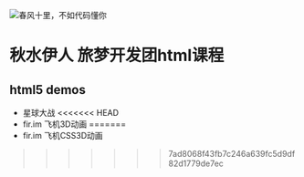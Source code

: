 ![春风十里，不如代码懂你](https://timgsa.baidu.com/timg?image&quality=80&size=b9999_10000&sec=1509596266846&di=127391a8dc305f4691e2c2d6c65a5078&imgtype=0&src=http%3A%2F%2Fuploads.xuexila.com%2Fallimg%2F1708%2F1105-1FPG00413.jpg)
# 秋水伊人 旅梦开发团html课程
## html5 demos
 - 星球大战
<<<<<<< HEAD
 - fir.im 飞机3D动画
=======
 - fir.im 飞机CSS3D动画
 
>>>>>>> 7ad8068f43fb7c246a639fc5d9df82d1779de7ec
